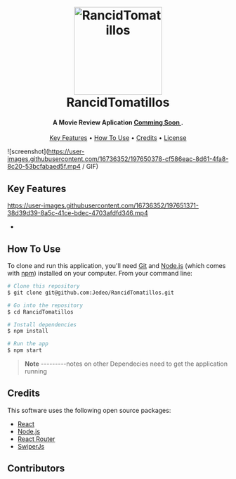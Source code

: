 
<h1 align="center">
  <br>
  <a href="http://www.amitmerchant.com/electron-markdownify"><img src="" alt="RancidTomatillos" width="200"></a>
  <br>
   RancidTomatillos

  <br>
</h1>

<h4 align="center"> A Movie Review Aplication <a href="" target="_blank">Comming Soon </a>.</h4>

<p align="center">
  <a href="#Key-Features">Key Features</a> •
  <a href="#how-to-use">How To Use</a> •
  <a href="#credits">Credits</a> •
  <a href="#license">License</a>
</p>

![screenshot](https://user-images.githubusercontent.com/16736352/197650378-cf586eac-8d61-4fa8-8c20-53bcfabaed5f.mp4 / GIF)

## Key Features

https://user-images.githubusercontent.com/16736352/197651371-38d39d39-8a5c-41ce-bdec-4703afdfd346.mp4


- 

## How To Use

To clone and run this application, you'll need [Git](https://git-scm.com) and [Node.js](https://nodejs.org/en/download/) (which comes with [npm](http://npmjs.com)) installed on your computer. From your command line:

```bash
# Clone this repository
$ git clone git@github.com:Jedeo/RancidTomatillos.git

# Go into the repository
$ cd RancidTomatillos

# Install dependencies
$ npm install

# Run the app
$ npm start
```

> **Note**
> ---------notes on other Dependecies need to get the application running


## Credits

This software uses the following open source packages:

- [React](https://reactjs.org/)
- [Node.js](https://nodejs.org/)
- [React Router](https://reactrouter.com/en/main)
- [SwiperJs](https://swiperjs.com/)

## Contributors



